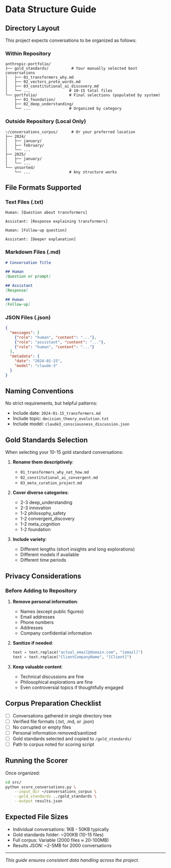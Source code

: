 # Data Structure Guide

## Directory Layout

This project expects conversations to be organized as follows:

### Within Repository
```
anthropic-portfolio/
├── gold_standards/          # Your manually selected best conversations
│   ├── 01_transformers_why.md
│   ├── 02_vectors_proto_words.md
│   ├── 03_constitutional_ai_discovery.md
│   └── ...                 # 10-15 total files
└── portfolio/              # Final selections (populated by system)
    ├── 01_foundation/
    ├── 02_deep_understanding/
    └── ...                 # Organized by category
```

### Outside Repository (Local Only)
```
~/conversations_corpus/      # Or your preferred location
├── 2024/
│   ├── january/
│   ├── february/
│   └── ...
├── 2025/
│   ├── january/
│   └── ...
└── unsorted/
    └── ...                 # Any structure works
```

## File Formats Supported

### Text Files (.txt)
```
Human: [Question about transformers]

Assistant: [Response explaining transformers]

Human: [Follow-up question]

Assistant: [Deeper explanation]
```

### Markdown Files (.md)
```markdown
# Conversation Title

## Human
[Question or prompt]

## Assistant
[Response]

## Human
[Follow-up]
```

### JSON Files (.json)
```json
{
  "messages": [
    {"role": "human", "content": "..."},
    {"role": "assistant", "content": "..."},
    {"role": "human", "content": "..."}
  ],
  "metadata": {
    "date": "2024-01-15",
    "model": "claude-3"
  }
}
```

## Naming Conventions

No strict requirements, but helpful patterns:
- Include date: `2024-01-15_transformers.md`
- Include topic: `decision_theory_evolution.txt`
- Include model: `claude3_consciousness_discussion.json`

## Gold Standards Selection

When selecting your 10-15 gold standard conversations:

1. **Rename them descriptively**:
   - `01_transformers_why_not_how.md`
   - `02_constitutional_ai_convergent.md`
   - `03_meta_curation_project.md`

2. **Cover diverse categories**:
   - 2-3 deep_understanding
   - 2-3 innovation
   - 1-2 philosophy_safety
   - 1-2 convergent_discovery
   - 1-2 meta_cognition
   - 1-2 foundation

3. **Include variety**:
   - Different lengths (short insights and long explorations)
   - Different models if available
   - Different time periods

## Privacy Considerations

### Before Adding to Repository

1. **Remove personal information**:
   - Names (except public figures)
   - Email addresses
   - Phone numbers
   - Addresses
   - Company confidential information

2. **Sanitize if needed**:
   ```python
   text = text.replace("actual_email@domain.com", "[email]")
   text = text.replace("ClientCompanyName", "[Client]")
   ```

3. **Keep valuable content**:
   - Technical discussions are fine
   - Philosophical explorations are fine
   - Even controversial topics if thoughtfully engaged

## Corpus Preparation Checklist

- [ ] Conversations gathered in single directory tree
- [ ] Verified file formats (.txt, .md, or .json)
- [ ] No corrupted or empty files
- [ ] Personal information removed/sanitized
- [ ] Gold standards selected and copied to `/gold_standards/`
- [ ] Path to corpus noted for scoring script

## Running the Scorer

Once organized:
```bash
cd src/
python score_conversations.py \
    --input_dir ~/conversations_corpus \
    --gold_standards ../gold_standards \
    --output results.json
```

## Expected File Sizes

- Individual conversations: 1KB - 50KB typically
- Gold standards folder: ~200KB (10-15 files)
- Full corpus: Variable (2000 files ≈ 20-100MB)
- Results JSON: ~2-5MB for 2000 conversations

---

*This guide ensures consistent data handling across the project.*